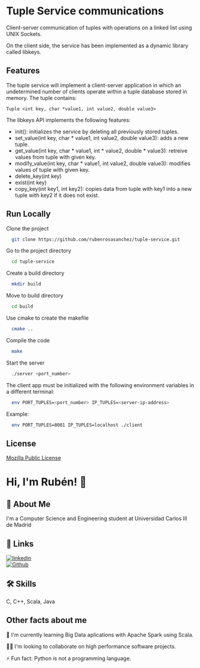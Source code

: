 # Tuple Service communications
Client-server communication of tuples with operations on a linked list using UNIX Sockets.

On the client side, the service has been implemented as a dynamic library called libkeys.

## Features
The tuple service will implement a client-server application in which an undetermined number of clients operate within a tuple database stored in memory. The tuple contains:

~~~
Tuple <int key, char *value1, int value2, double value3>
~~~


The libkeys API implements the following features:
* init(): initializes the service by deleting all previously stored tuples.
* set_value(int key, char * value1, int value2, double value3): adds a new tuple.
* get_value(int key, char * value1, int * value2, double * value3): retreive values from tuple with given key.
* modify_value(int key, char * value1, int value2, double value3): modifies values of tuple with given key.
* delete_key(int key)
* exist(int key)
* copy_key(int key1, int key2): copies data from tuple with key1 into a new tuple with key2 if it does not exist. 

## Run Locally  

Clone the project  

~~~bash  
  git clone https://github.com/rubenrosasanchez/tuple-service.git
~~~

Go to the project directory  

~~~bash  
  cd tuple-service
~~~

Create a build directory  

~~~bash  
  mkdir build
~~~

Move to build directory  

~~~bash  
  cd build
~~~

Use cmake to create the makefile
~~~bash  
  cmake ..
~~~

Compile the code
~~~bash  
  make
~~~

Start the server  

~~~bash  
  ./server <port_number>
~~~

The client app must be initialized with the following environment variables in a different terminal:  

~~~bash  
  env PORT_TUPLES=<port_number> IP_TUPLES=<server-ip-address>
~~~
Example:

~~~bash  
  env PORT_TUPLES=8081 IP_TUPLES=localhost ./client
~~~







## License  

[Mozilla Public License](https://www.mozilla.org/en-US/MPL/2.0/)




 
# Hi, I'm Rubén! 👋  
                
## 🚀 About Me  
I'm a Computer Science and Engineering student at Universidad Carlos III de Madrid 
    
## 🔗 Links  
[![linkedin](https://img.shields.io/badge/linkedin-0A66C2?style=for-the-badge&logo=linkedin&logoColor=white)](https://www.linkedin.com/in/ruben-rs/)  
[![Github](https://img.shields.io/badge/github-000?style=for-the-badge&logo=github&logoColor=white)](https://github.com/rubenrosasanchez/)  
    
## 🛠 Skills  
C, C++, Scala, Java
    
## Other facts about me  
    
🧠 I'm currently learning Big Data aplications with Apache Spark using Scala. 
    
👯‍♀️ I'm looking to collaborate on high performance software projects.
    
⚡️ Fun fact: Python is not a programming language.
